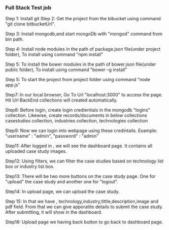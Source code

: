﻿### Full Stack Test job

Step 1: Install git
Step 2: Get the project from the bibucket using command "git clone bitbucketUrl".

Step 3: Install mongodb,and start mongoDb with "mongod" command from bin path.

Step 4: Install node modules in the path of package.json file(under project folder), 
		To install using command "npm install"

Step 5: To install the bower modules in the path of bower.json file(under public folder),
		To install using command "bower –g install"		

Step 5: To start the project from project folder using command "node app.js"

 
Step7:  In our local browser, Go To Url "localhost:3000" to access the page.
		Hit Url BackEnd collections will created automatically.

Step8:  Before login, create login credientials in the mongodb "logins" collection.
		Likewise, create records/documents in below collections
		casestudies collection,
		industries collection,
		technologies collection
 
Step9:  Now we can login into webpage using these credintails.
Example:
"username" : "admin",
"password" : "admin"

Step11: After logged in , we will see the dashboard page. It contains all uploaded case study images.

Step12: Using filters, we can filter the case studies based on technology list box or industry list box.

Step13:  There will be two more buttons on the case study page. One for "upload" the case study and another one for "logout".

Step14: In upload  page, we can upload the case study.

Step 15: In that we have , technology,industry,tittle,description,image and pdf field.
  From that we can give apporatite details to submit the case study.
  After submitting, it will show in the dashboard.
  
Step16: Upload page we having back button to go back to dashboard page.
